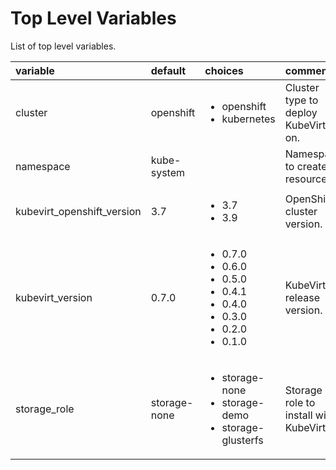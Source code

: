 # Top Level Variables

List of top level variables.

| variable       | default           |choices           | comments  |
|:-------------|:-------------|:----------|:----------|
| cluster| openshift|<ul><li>openshift</li><li>kubernetes</li></ul> |Cluster type to deploy KubeVirt on.|
| namespace|kube-system | |Namespace to create resources.|
| kubevirt_openshift_version | 3.7| <ul><li>3.7</li><li>3.9</li></ul>|OpenShift cluster version.|
| kubevirt_version |0.7.0|<ul><li>0.7.0</li><li>0.6.0</li><li>0.5.0</li><li>0.4.1</li><li>0.4.0</li><li>0.3.0</li><li>0.2.0</li><li>0.1.0</li></ul>|KubeVirt release version.|
| storage_role | storage-none | <ul><li>storage-none</li><li>storage-demo</li><li>storage-glusterfs</li></ul> | Storage role to install with KubeVirt.|
